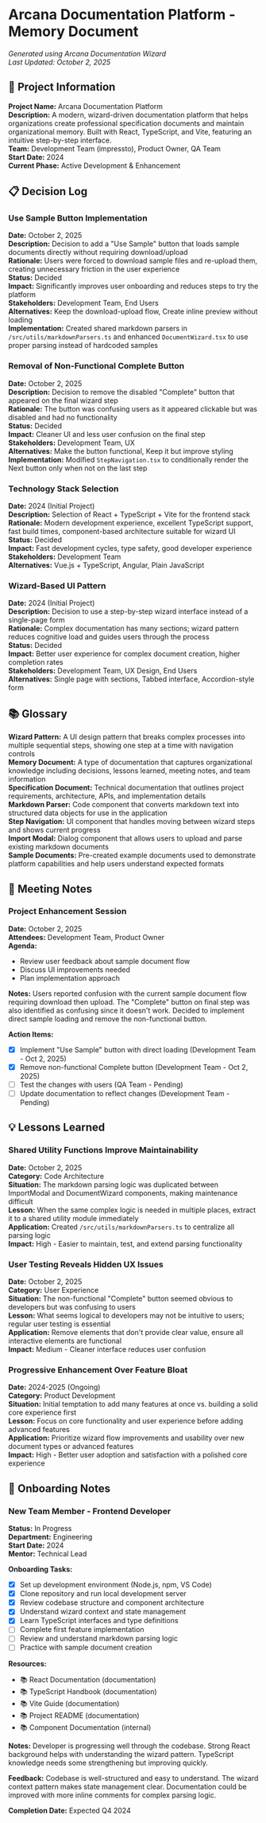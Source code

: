 # Arcana Documentation Platform - Memory Document

*Generated using Arcana Documentation Wizard*  
*Last Updated: October 2, 2025*

## 🏢 Project Information

**Project Name:** Arcana Documentation Platform  
**Description:** A modern, wizard-driven documentation platform that helps organizations create professional specification documents and maintain organizational memory. Built with React, TypeScript, and Vite, featuring an intuitive step-by-step interface.  
**Team:** Development Team (impressto), Product Owner, QA Team  
**Start Date:** 2024  
**Current Phase:** Active Development & Enhancement  

## 📋 Decision Log

### Use Sample Button Implementation
**Date:** October 2, 2025  
**Description:** Decision to add a "Use Sample" button that loads sample documents directly without requiring download/upload  
**Rationale:** Users were forced to download sample files and re-upload them, creating unnecessary friction in the user experience  
**Status:** Decided  
**Impact:** Significantly improves user onboarding and reduces steps to try the platform  
**Stakeholders:** Development Team, End Users  
**Alternatives:** Keep the download-upload flow, Create inline preview without loading  
**Implementation:** Created shared markdown parsers in `/src/utils/markdownParsers.ts` and enhanced `DocumentWizard.tsx` to use proper parsing instead of hardcoded samples  

### Removal of Non-Functional Complete Button  
**Date:** October 2, 2025  
**Description:** Decision to remove the disabled "Complete" button that appeared on the final wizard step  
**Rationale:** The button was confusing users as it appeared clickable but was disabled and had no functionality  
**Status:** Decided  
**Impact:** Cleaner UI and less user confusion on the final step  
**Stakeholders:** Development Team, UX  
**Alternatives:** Make the button functional, Keep it but improve styling  
**Implementation:** Modified `StepNavigation.tsx` to conditionally render the Next button only when not on the last step  

### Technology Stack Selection
**Date:** 2024 (Initial Project)  
**Description:** Selection of React + TypeScript + Vite for the frontend stack  
**Rationale:** Modern development experience, excellent TypeScript support, fast build times, component-based architecture suitable for wizard UI  
**Status:** Decided  
**Impact:** Fast development cycles, type safety, good developer experience  
**Stakeholders:** Development Team  
**Alternatives:** Vue.js + TypeScript, Angular, Plain JavaScript  

### Wizard-Based UI Pattern
**Date:** 2024 (Initial Project)  
**Description:** Decision to use a step-by-step wizard interface instead of a single-page form  
**Rationale:** Complex documentation has many sections; wizard pattern reduces cognitive load and guides users through the process  
**Status:** Decided  
**Impact:** Better user experience for complex document creation, higher completion rates  
**Stakeholders:** Development Team, UX Design, End Users  
**Alternatives:** Single page with sections, Tabbed interface, Accordion-style form  

## 📚 Glossary

**Wizard Pattern:** A UI design pattern that breaks complex processes into multiple sequential steps, showing one step at a time with navigation controls  
**Memory Document:** A type of documentation that captures organizational knowledge including decisions, lessons learned, meeting notes, and team information  
**Specification Document:** Technical documentation that outlines project requirements, architecture, APIs, and implementation details  
**Markdown Parser:** Code component that converts markdown text into structured data objects for use in the application  
**Step Navigation:** UI component that handles moving between wizard steps and shows current progress  
**Import Modal:** Dialog component that allows users to upload and parse existing markdown documents  
**Sample Documents:** Pre-created example documents used to demonstrate platform capabilities and help users understand expected formats  

## 🤝 Meeting Notes

### Project Enhancement Session
**Date:** October 2, 2025  
**Attendees:** Development Team, Product Owner  
**Agenda:**
- Review user feedback about sample document flow
- Discuss UI improvements needed
- Plan implementation approach

**Notes:** 
Users reported confusion with the current sample document flow requiring download then upload. The "Complete" button on final step was also identified as confusing since it doesn't work. Decided to implement direct sample loading and remove the non-functional button.

**Action Items:**
- [x] Implement "Use Sample" button with direct loading (Development Team - Oct 2, 2025)
- [x] Remove non-functional Complete button (Development Team - Oct 2, 2025)
- [ ] Test the changes with users (QA Team - Pending)
- [ ] Update documentation to reflect changes (Development Team - Pending)

## 💡 Lessons Learned

### Shared Utility Functions Improve Maintainability
**Date:** October 2, 2025  
**Category:** Code Architecture  
**Situation:** The markdown parsing logic was duplicated between ImportModal and DocumentWizard components, making maintenance difficult  
**Lesson:** When the same complex logic is needed in multiple places, extract it to a shared utility module immediately  
**Application:** Created `/src/utils/markdownParsers.ts` to centralize all parsing logic  
**Impact:** High - Easier to maintain, test, and extend parsing functionality  

### User Testing Reveals Hidden UX Issues
**Date:** October 2, 2025  
**Category:** User Experience  
**Situation:** The non-functional "Complete" button seemed obvious to developers but was confusing to users  
**Lesson:** What seems logical to developers may not be intuitive to users; regular user testing is essential  
**Application:** Remove elements that don't provide clear value, ensure all interactive elements are functional  
**Impact:** Medium - Cleaner interface reduces user confusion  

### Progressive Enhancement Over Feature Bloat
**Date:** 2024-2025 (Ongoing)  
**Category:** Product Development  
**Situation:** Initial temptation to add many features at once vs. building a solid core experience first  
**Lesson:** Focus on core functionality and user experience before adding advanced features  
**Application:** Prioritize wizard flow improvements and usability over new document types or advanced features  
**Impact:** High - Better user adoption and satisfaction with a polished core experience  

## 👥 Onboarding Notes

### New Team Member - Frontend Developer
**Status:** In Progress  
**Department:** Engineering  
**Start Date:** 2024  
**Mentor:** Technical Lead  

**Onboarding Tasks:**
- [x] Set up development environment (Node.js, npm, VS Code)
- [x] Clone repository and run local development server
- [x] Review codebase structure and component architecture
- [x] Understand wizard context and state management
- [x] Learn TypeScript interfaces and type definitions
- [ ] Complete first feature implementation
- [ ] Review and understand markdown parsing logic
- [ ] Practice with sample document creation

**Resources:**
- 📚 React Documentation (documentation)
- 📚 TypeScript Handbook (documentation)
- 📚 Vite Guide (documentation)
- 📚 Project README (documentation)
- 📚 Component Documentation (internal)

**Notes:**
Developer is progressing well through the codebase. Strong React background helps with understanding the wizard pattern. TypeScript knowledge needs some strengthening but improving quickly.

**Feedback:** 
Codebase is well-structured and easy to understand. The wizard context pattern makes state management clear. Documentation could be improved with more inline comments for complex parsing logic.

**Completion Date:** Expected Q4 2024